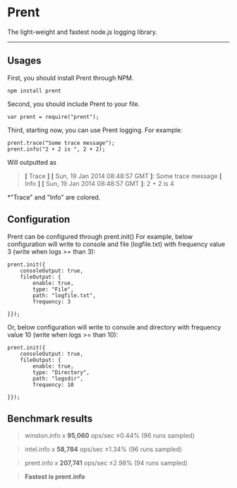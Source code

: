 Prent
=====================
The light-weight and fastest node.js logging library.

----------


Usages
---------
First, you should install Prent through NPM.
```
npm install prent
```
Second, you should include Prent to your file.
```
var prent = require("prent");
```
Third, starting now, you can use Prent logging.
For example:
```
prent.trace("Some trace message");
prent.info("2 + 2 is ", 2 + 2);
```
Will outputted as
> **[** Trace **]** **[** Sun, 19 Jan 2014 08:48:57 GMT **]**: Some trace message
> **[** Info **]** **[** Sun, 19 Jan 2014 08:48:57 GMT **]**: 2 + 2 is 4

*"Trace" and "Info" are colored.

Configuration
---------
Prent can be configured through prent.init()
For example, below configuration will write to console and file (logfile.txt) with frequency value 3 (write when logs >= than 3):
```
prent.init({
    consoleOutput: true,
    fileOutput: {
        enable: true,
        type: "File",
        path: "logfile.txt",
        frequency: 3

}});
```
Or, below configuration will write to console and directory with frequency value 10 (write when logs >= than 10):
```
prent.init({
    consoleOutput: true,
    fileOutput: {
        enable: true,
        type: "Directory",
        path: "logsdir",
        frequency: 10

}});
```
## Benchmark results ##
> winston.info x **95,060** ops/sec ±0.44% (96 runs sampled)

> intel.info x **58,784** ops/sec ±1.34% (96 runs sampled)

> prent.info x **207,741** ops/sec ±2.98% (94 runs sampled)

> **Fastest is prent.info**